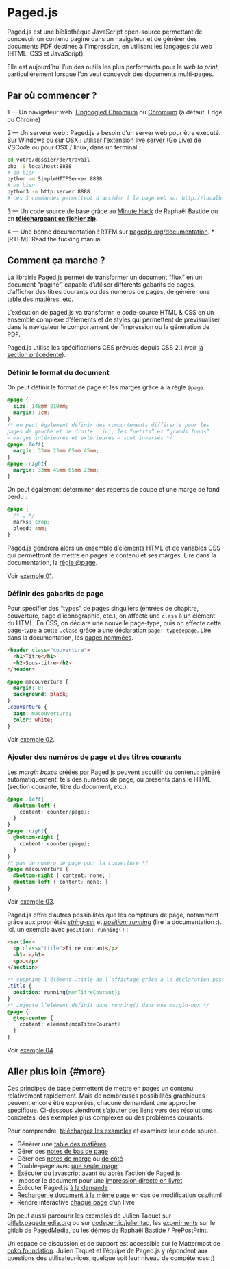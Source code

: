 # Paged.js

Paged.js est une bibliothèque JavaScript open-source permettant de concevoir un contenu paginé dans un navigateur et de générer des documents PDF destinés à l’impression, en utilisant les langages du web (HTML, CSS et JavaScript).

Elle est aujourd’hui l’un des outils les plus performants pour le _web to print_, particulièrement lorsque l’on veut concevoir des documents multi-pages.

## Par où commencer ?

1 — Un navigateur web: [Ungoogled Chromium](https://github.com/Eloston/ungoogled-chromium#downloads) ou [Chromium](https://download-chromium.appspot.com/) (à défaut, Edge ou Chrome)

2 — Un serveur web : Paged.js a besoin d’un server web pour être exécuté. Sur Windows ou sur OSX : utiliser l’extension [live server](https://marketplace.visualstudio.com/items?itemName=ritwickdey.LiveServer) (Go Live) de VSCode ou pour OSX / linux, dans un  terminal :    

```bash
cd votre/dossier/de/travail
php -S localhost:8888  
# ou bien    
python -m SimpleHTTPServer 8888
# ou bien    
python3 -m http.server 8888
# ces 3 commandes permettent d’accéder à la page web sur http://localhost:8888
```    



3 — Un code source de base grâce au [Minute Hack](https://lab.raphaelbastide.com/minutehack/) de Raphaël Bastide ou en **[téléchargeant ce fichier zip](ctrl-alt-print.zip)**.

4 — Une bonne documentation ! RTFM sur [pagedjs.org/documentation](https://www.pagedjs.org/documentation/).
*[RTFM]: Read the fucking manual

## Comment ça marche ?

La librairie Paged.js permet de transformer un document “flux” en un document “paginé”, capable d’utiliser différents gabarits de pages, d’afficher des titres courants ou des numéros de pages, de générer une table des matières, etc.

L’exécution de paged.js va transformr le code-source HTML & CSS en un ensemble complexe d’éléments et de styles qui permettent de prévisualiser dans le navigateur le comportement de l’impression ou la génération de PDF.

Paged.js utilise les spécifications CSS prévues depuis CSS 2.1 (voir [la section précédente](../css2)).

### Définir le format du document
On peut définir le format de page et les marges grâce à la règle `@page`.
```css
@page {
  size: 148mm 210mm;
  margin: 1cm;
}
/* on peut également définir des comportements différents pour les 
pages de gauche et de droite ; ici, les “petits” et “grands fonds”
– marges intérieures et extérieures – sont inversés */
@page :left{
  margin: 33mm 23mm 65mm 45mm; 
}
@page :right{
  margin: 33mm 45mm 65mm 23mm;
}
```
On peut également déterminer des repères de coupe et une marge de fond perdu :
```css
@page {
  /* … */
  marks: crop;
  bleed: 4mm;
}
```
Paged.js générera alors un ensemble d’éléments HTML et de variables CSS qui permettront de mettre en pages le contenu et ses marges. Lire dans la documentation, la [règle @page](https://www.pagedjs.org/documentation/05-designing-for-print/#page-rule).

Voir [exemple 01](exemples/basics.html). 


### Définir des gabarits de page
Pour spécifier des “types” de pages singuliers (entrées de chapitre, couverture, page d’iconographie, etc.), on affecte une `class` à un élément du HTML. En CSS, on déclare une nouvelle page-type, puis on affecte cette page-type à cette `.class` grâce à une déclaration `page: typedepage`. Lire dans la documentation, les [pages nommées](https://www.pagedjs.org/documentation/08-named-pages/).
```html
<header class="couverture">
  <h1>Titre</h1>
  <h2>Sous-titre</h2>  
</header>
```
```css
@page macouverture {
  margin: 0;
  background: black;
}
.couverture { 
  page: macouverture;
  color: white;
}
```

Voir [exemple 02](exemples/gabarits.html). 

### Ajouter des numéros de page et des titres courants

Les _margin boxes_ créées par Paged.js peuvent accuillir du contenu: généré automatiquement, tels des numéros de page, ou présents dans le HTML (section courante, titre du document, etc.).

```css
@page :left{ 
  @bottom-left {
    content: counter(page);
  }
}
@page :right{ 
  @bottom-right {
    content: counter(page);
  }
}
/* pas de numéro de page pour la couverture */
@page macouverture {
  @bottom-right { content: none; }
  @bottom-left { content: none; }
}
```

Voir [exemple 03](exemples/folios.html). 


Paged.js offre d’autres possibilités que les compteurs de page, notamment grâce aux propriétés _[string-set](https://www.pagedjs.org/documentation/07-generated-content-in-margin-boxes/#named-string-classical-running-headersfooters)_ et _[position: running](https://www.pagedjs.org/documentation/07-generated-content-in-margin-boxes/#running-elements-headersfooter-with-specific-complex-content)_ (lire la documentation :).  Ici, un exemple avec `position: running()` :

```html
<section>
  <p class="title">Titre courant</p>
  <h1>…</h1>
  <p>…</p>
</section>
```

```css
/* supprime l’élément .title de l’affichage grâce à la déclaration position: running() */
.title {
  position: running(monTitreCourant);
}
/* injecte l’élément définit dans running() dans une margin-box */
@page {
  @top-center {
    content: element(monTitreCourant)
  }
}
```

Voir [exemple 04](exemples/titrecourant.html). 

## Aller plus loin {#more}

Ces principes de base permettent de mettre en pages un contenu relativement rapidement. Mais de nombreuses possibilités graphiques peuvent encore être explorées, chacune demandant une approche spécifique. Ci-dessous viendront s’ajouter des liens vers des résolutions concrètes, des exemples plus complexes ou des problèmes courants.

Pour comprendre, [téléchargez les examples](exemples.zip) et examinez leur code source.

* Générer une [table des matières](exemples/toc.html)
* Gérer des [notes de bas de page](exemples/footnotes.html)
* Gérer des ~~[notes de marge](exemples/marginnotes.html)~~ ou ~~[de côté](exemples/sidenotes.html)~~
* Double-page avec [une seule image](exemples/doublepage.html)
* Exécuter du javascript [avant](exemples/jsbefore.html) ou [après](exemples/jsafter.html) l’action de Paged.js
* Imposer le document pour une [impression directe en livret](exemples/imposition.html)
* Éxécuter Paged.js [à la demande](exemples/ondemand.html)
* [Recharger le document à la même page](exemples/reloadinplace.html) en cas de modification css/html
* Rendre interactive [chaque page](exemples/interactive.html) d’un livre


On peut aussi parcourir les exemples de Julien Taquet sur [gitlab.pagedmedia.org](https://gitlab.pagedmedia.org/julientaq/book-of-cook/) ou sur [codepen.io/julientaq](https://codepen.io/julientaq/), les [experiments](https://gitlab.pagedmedia.org/tools/experiments) sur le gitlab de PagedMedia, ou les [démos](https://gitlab.com/prepostprint/demos) de Raphaël Bastide / PrePostPrint.

Un espace de discussion et de support est accessible sur le Mattermost de [coko.foundation](https://mattermost.coko.foundation/coko/channels/pagedjs). Julien Taquet et l’équipe de Paged.js y répondent aux questions des utilisateur·ices, quelque soit leur niveau de compétences ;)